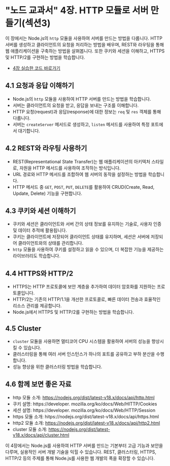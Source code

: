 # "노드 교과서" 4장. HTTP 모듈로 서버 만들기(섹션3)

이 장에서는 Node.js의 `http` 모듈을 사용하여 서버를 만드는 방법을 다룹니다. HTTP 서버를 생성하고 클라이언트의 요청을 처리하는 방법을 배우며, REST와 라우팅을 통해 웹 애플리케이션을 구축하는 방법을 살펴봅니다. 또한 쿠키와 세션을 이해하고, HTTPS 및 HTTP/2를 구현하는 방법을 학습합니다.
- [4장 실습한 코드 바로가기](https://github.com/malangtofu/Node.js-textbook/tree/main/ch04)

## 4.1 요청과 응답 이해하기

- Node.js의 `http` 모듈을 사용하여 HTTP 서버를 만드는 방법을 학습합니다.
- 서버는 클라이언트의 요청을 받고, 응답을 보내는 구조를 이해합니다.
- HTTP 요청(request)과 응답(response)에 대한 정보는 `req` 및 `res` 객체를 통해 다룹니다.
- 서버는 `createServer` 메서드로 생성하고, `listen` 메서드를 사용하여 특정 포트에서 대기합니다.

## 4.2 REST와 라우팅 사용하기

- REST(Representational State Transfer)는 웹 애플리케이션의 아키텍처 스타일로, 자원을 HTTP 메서드를 사용하여 조작하는 방식입니다.
- URL 경로와 HTTP 메서드를 조합하여 웹 서버의 동작을 설정하는 방법을 학습합니다.
- HTTP 메서드 중 `GET`, `POST`, `PUT`, `DELETE`를 활용하여 CRUD(Create, Read, Update, Delete) 기능을 구현합니다.

## 4.3 쿠키와 세션 이해하기

- 쿠키와 세션은 클라이언트와 서버 간의 상태 정보를 유지하는 기술로, 사용자 인증 및 데이터 추적에 활용됩니다.
- 쿠키는 클라이언트에 저장되어 클라이언트 상태를 유지하며, 세션은 서버에 저장되어 클라이언트와의 상태를 관리합니다.
- `http` 모듈을 사용하여 쿠키를 설정하고 읽을 수 있으며, 더 복잡한 기능을 제공하는 라이브러리도 학습합니다.

## 4.4 HTTPS와 HTTP/2

- HTTPS는 HTTP 프로토콜에 보안 계층을 추가하여 데이터 암호화를 지원하는 프로토콜입니다.
- HTTP/2는 기존의 HTTP/1.1을 개선한 프로토콜로, 빠른 데이터 전송과 효율적인 리소스 관리를 제공합니다.
- Node.js에서 HTTPS 및 HTTP/2를 구현하는 방법을 학습합니다.

## 4.5 Cluster

- `cluster` 모듈을 사용하면 멀티코어 CPU 시스템을 활용하여 서버의 성능을 향상시킬 수 있습니다.
- 클러스터링을 통해 여러 서버 인스턴스가 하나의 포트를 공유하고 부하 분산을 수행합니다.
- 성능 향상을 위한 클러스터링 방법을 학습합니다.

## 4.6 함께 보면 좋은 자료

- http 모듈 소개: https://nodejs.org/dist/latest-v18.x/docs/api/http.html
- 쿠키 설명: https://developer. mozilla.org/ko/docs/Web/HITTP/Cookies
- 세션 설명: https://developer. mozilla.org/ko/docs/Web/HTTP/Session
- https 모듈 소개: hitps://nodejs.org/dist/latest-v18.x/docs/api/https.html
- http2 모듈 소개: https://nodejs.org/dist/latest-v18.x/docs/api/http2.html
- cluster 모듈 소개: https://nodejs.org/dist/latest-v18.x/docs/api/cluster.html

이 4장에서는 Node.js를 사용하여 HTTP 서버를 만드는 기본부터 고급 기능과 보안을 다루며, 실용적인 서버 개발 기술을 익힐 수 있습니다. REST, 클러스터링, HTTPS, HTTP/2 등의 주제를 통해 Node.js를 사용한 웹 개발의 폭을 확장할 수 있습니다.
